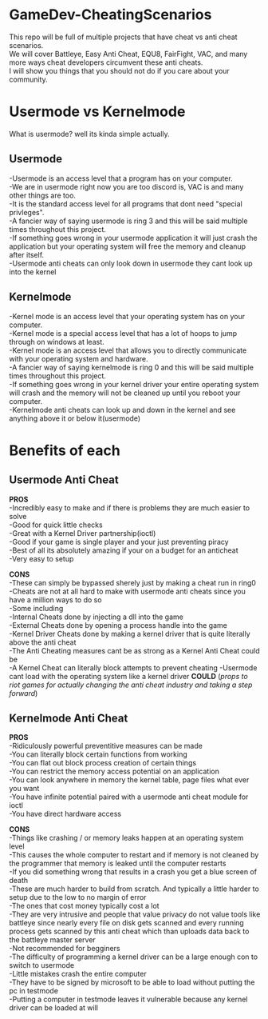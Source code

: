 # GameDev-CheatingScenarios
This repo will be full of multiple projects that have cheat vs anti cheat scenarios.</br>
We will cover Battleye, Easy Anti Cheat, EQU8, FairFight, VAC, and many more ways cheat developers circumvent these anti cheats.</br>
I will show you things that you should not do if you care about your community.</br>

# Usermode vs Kernelmode
What is usermode? well its kinda simple actually.</br>
## Usermode
-Usermode is an access level that a program has on your computer.</br>
-We are in usermode right now you are too discord is, VAC is and many other things are too.</br>
-It is the standard access level for all programs that dont need "special privleges".</br>
-A fancier way of saying usermode is ring 3 and this will be said multiple times throughout this project.</br>
-If something goes wrong in your usermode application it will just crash the application but your operating system will free the memory and cleanup after itself.</br>
-Usermode anti cheats can only look down in usermode they cant look up into the kernel</br>
## Kernelmode
-Kernel mode is an access level that your operating system has on your computer.</br>
-Kernel mode is a special access level that has a lot of hoops to jump through on windows at least.</br>
-Kernel mode is an access level that allows you to directly communicate with your operating system and hardware.</br>
-A fancier way of saying kernelmode is ring 0 and this will be said multiple times throughout this project.</br>
-If something goes wrong in your kernel driver your entire operating system will crash and the memory will not be cleaned up until you reboot your computer.</br>
-Kernelmode anti cheats can look up and down in the kernel and see anything above it or below it(usermode)</br>
# Benefits of each
## Usermode Anti Cheat
**PROS**</br>
-Incredibly easy to make and if there is problems they are much easier to solve</br> 
-Good for quick little checks</br>
-Great with a Kernel Driver partnership(ioctl)</br>
-Good if your game is single player and your just preventing piracy</br>
-Best of all its absolutely amazing if your on a budget for an anticheat</br>
-Very easy to setup</br>

**CONS**</br>
-These can simply be bypassed sherely just by making a cheat run in ring0
-Cheats are not at all hard to make with usermode anti cheats since you have a million ways to do so</br>
  -Some including</br>
  -Internal Cheats done by injecting a dll into the game</br>
  -External Cheats done by opening a process handle into the game</br>
  -Kernel Driver Cheats done by making a kernel driver that is quite literally above the anti cheat </br>
-The Anti Cheating measures cant be as strong as a Kernel Anti Cheat could be</br>
-A Kernel Cheat can literally block attempts to prevent cheating
-Usermode cant load with the operating system like a kernel driver **COULD** (*props to riot games for actually changing the anti cheat industry and taking a step forward*)</br>

## Kernelmode Anti Cheat
**PROS**</br>
-Ridiculously powerful preventitive measures can be made</br>
-You can literally block certain functions from working</br>
-You can flat out block process creation of certain things</br>
-You can restrict the memory access potential on an application</br>
-You can look anywhere in memory the kernel table, page files what ever you want</br>
-You have infinite potential paired with a usermode anti cheat module for ioctl</br>
-You have direct hardware access</br>

**CONS**</br>
-Things like crashing / or memory leaks happen at an operating system level </br>
  -This causes the whole computer to restart and if memory is not cleaned by the programmer that memory is leaked until the computer restarts </br>
  -If you did something wrong that results in a crash you get a blue screen of death </br>
-These are much harder to build from scratch. And typically a little harder to setup due to the low to no margin of error </br>
-The ones that cost money typically cost a lot </br>
-They are very intrusive and people that value privacy do not value tools like battleye since nearly every file on disk gets scanned and every running process gets scanned by this anti cheat which than uploads data back to the battleye master server </br>
-Not recommended for begginers </br>
  -The difficulty of programming a kernel driver can be a large enough con to switch to usermode </br>
  -Little mistakes crash the entire computer </br>
-They have to be signed by microsoft to be able to load without putting the pc in testmode </br>
  -Putting a computer in testmode leaves it vulnerable because any kernel driver can be loaded at will </br>
